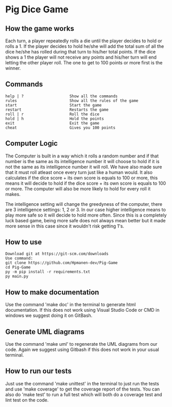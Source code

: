 # Pig Dice Game

## How the game works
Each turn, a player repeatedly rolls a die until the player decides to hold or rolls a 1.
If the player decides to hold he/she will add the total sum of all the dice he/she has rolled during that turn to his/her total points.
If the dice shows a 1 the player will not receive any points and his/her turn will end letting the other player roll.
The one to get to 100 points or more first is the winner.

## Commands
```
help | ?                    Show all the commands
rules                       Show all the rules of the game
start                       Start the game
restart                     Restarts the game
roll | r                    Roll the dice
hold | h                    Hold the points
exit                        Exit the game
cheat                       Gives you 100 points
```

## Computer Logic
The Computer is built in a way which it rolls a random number 
and if that number is the same as its intelligence number it will choose to hold
if it is not the same as its intelligence number it will roll.
We have also made sure that it must roll atleast once every turn just like a human would.
It also calculates if the dice score + its own score is equals to 100 or more,
this means it will decide to hold if the dice score + its own score is equals to 100 or more.
The computer will also be more likely to hold for every roll it makes.

The intelligence setting will change the greedyness of the computer,
there are 3 intelligence settings: 1, 2 or 3.
In our case higher intelligence means to play more safe so it will decide to hold more often.
Since this is a completely luck based game, being more safe does not always mean better but it made
more sense in this case since it wouldn't risk getting 1's.

## How to use
```
Download git at https://git-scm.com/downloads
Use command:
git clone https://github.com/Hpmanen-dev/Pig-Game
cd Pig-Game
py -m pip install -r requirements.txt
py main.py
```

## How to make documentation
Use the command 'make doc' in the terminal to generate html documentation. If this does not work using Visual Studio Code or CMD in windows we suggest doing it on GitBash.

## Generate UML diagrams
Use the command 'make uml' to regenerate the UML diagrams from our code. Again we suggest using Gitbash if this does not work in your usual terminal.

## How to run our tests
Just use the command 'make unittest' in the terminal to just run the tests and use 'make coverage' to get the coverage report of the tests. 
You can also do 'make test' to run a full test which will both do a coverage test and lint test on the code.